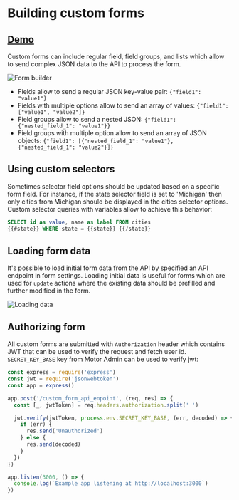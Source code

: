 # Building custom forms

## [Demo](https://motor-admin.herokuapp.com/demo/forms/2)

Custom forms can include regular field, field groups, and lists which allow to send complex JSON data to the API to process the form.

![Form builder](https://user-images.githubusercontent.com/5418788/122927844-f29be400-d371-11eb-8f11-0efd2268d941.png)

* Fields allow to send a regular JSON key-value pair: `{"field1": "value1"}`
* Fields with multiple options allow to send an array of values: `{"field1": ["value1", "value2"]}`
* Field groups allow to send a nested JSON: `{"field1": {"nested_field_1": "value1"}}`
* Field groups with multiple option allow to send an array of JSON objects: `{"field1": [{"nested_field_1": "value1"}, {"nested_field_1": "value2"}]}`

## Using custom selectors

Sometimes selector field options should be updated based on a specific form field. For instance, if the state selector field is set to 'Michigan' then only cities from Michigan should be displayed in the cities selector options. Custom selector queries with variables allow to achieve this behavior:

```sql
SELECT id as value, name as label FROM cities
{{#state}} WHERE state = {{state}} {{/state}}
```

## Loading form data

It's possible to load initial form data from the API by specified an API endpoint in form settings. Loading initial data is useful for forms which are used for `update` actions where the existing data should be prefilled and further modified in the form.

![Loading data](https://user-images.githubusercontent.com/5418788/122924891-f1b58300-d36e-11eb-9a38-688bcc4590e3.png)

## Authorizing form

All custom forms are submitted with `Authorization` header which contains JWT that can be used to verify the request and fetch user id. `SECRET_KEY_BASE` key from Motor Admin can be used to verify jwt:

```js
const express = require('express')
const jwt = require('jsonwebtoken')
const app = express()

app.post('/custom_form_api_enpoint', (req, res) => {
  const [_, jwtToken] = req.headers.authorization.split(' ')

  jwt.verify(jwtToken, process.env.SECRET_KEY_BASE, (err, decoded) => {
    if (err) {
      res.send('Unauthorized')
    } else {
      res.send(decoded)
    }
  })
})

app.listen(3000, () => {
  console.log(`Example app listening at http://localhost:3000`)
})
```

